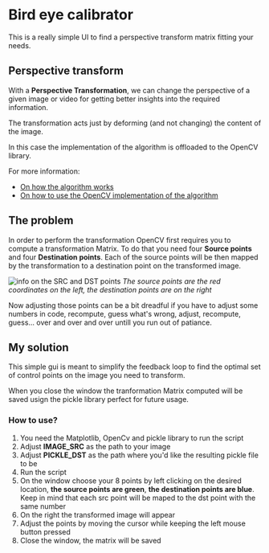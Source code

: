 # Bird eye calibrator
This is a really simple UI to find a perspective transform matrix fitting your needs.

## Perspective transform
With a **Perspective Transformation**, we can change the perspective of a given image or video for getting better insights into the required information.

The transformation acts just by deforming (and not changing) the content of the image.

In this case the implementation of the algorithm is offloaded to the OpenCV library.

For more information:
- [On how the algorithm works](https://www.tutorialspoint.com/dip/perspective_transformation.htm)
- [On how to use the OpenCV implementation of the algorithm](https://www.geeksforgeeks.org/perspective-transformation-python-opencv/)

## The problem
In order to perform the transformation OpenCV first requires you to compute a transformation Matrix. To do that you need four **Source points** and four **Destination points**. Each of the source points will be then mapped by the transformation to a destination point on the transformed image.

![info on the SRC and DST points](https://miro.medium.com/max/786/1*hM1WgvKKnUzDcECPbSmbuw.png)
*The source points are the red coordinates on the left, the destination points are on the right*

Now adjusting those points can be a bit dreadful if you have to adjust some numbers in code, recompute, guess what's wrong, adjust, recompute, guess... over and over and over untill you run out of patiance. 

## My solution
This simple gui is meant to simplify the feedback loop to find the optimal set of control points on the image you need to transform. 

When you close the window the tranformation Matrix computed will be saved usign the pickle library perfect for future usage. 

### How to use?
1. You need the Matplotlib, OpenCv and pickle library to run the script
2. Adjust **IMAGE_SRC** as the path to your image
3. Adjust **PICKLE_DST** as the path where you'd like the resulting pickle file to be
4. Run the script
5. On the window choose your 8 points by left clicking on the desired location, **the source points are green**, **the destination points are blue**. Keep in mind that each src point will be maped to the dst point with the same number
6. On the right the transformed image will appear
7. Adjust the points by moving the cursor while keeping the left mouse button pressed
8. Close the window, the matrix will be saved